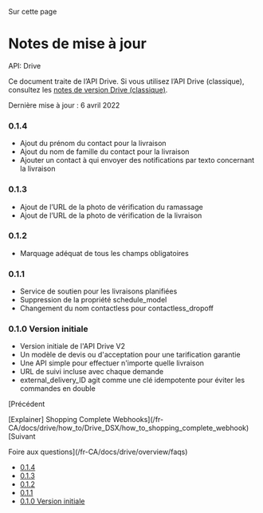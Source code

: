 Sur cette page

# Notes de mise à jour

API: Drive

Ce document traite de l’API Drive. Si vous utilisez l’API Drive (classique), consultez les [notes de version Drive (classique)](/fr-CA/docs/drive_classic/overview/release_notes).

Dernière mise à jour : 6 avril 2022

### 0.1.4[​](#014 "Lien direct vers le titre")

* Ajout du prénom du contact pour la livraison
* Ajout du nom de famille du contact pour la livraison
* Ajouter un contact à qui envoyer des notifications par texto concernant la livraison

### 0.1.3[​](#013 "Lien direct vers le titre")

* Ajout de l’URL de la photo de vérification du ramassage
* Ajout de l’URL de la photo de vérification de la livraison

### 0.1.2[​](#012 "Lien direct vers le titre")

* Marquage adéquat de tous les champs obligatoires

### 0.1.1[​](#011 "Lien direct vers le titre")

* Service de soutien pour les livraisons planifiées
* Suppression de la propriété schedule\_model
* Changement du nom contactless pour contactless\_dropoff

### 0.1.0 Version initiale[​](#010-version-initiale "Lien direct vers le titre")

* Version initiale de l'API Drive V2
* Un modèle de devis ou d'acceptation pour une tarification garantie
* Une API simple pour effectuer n'importe quelle livraison
* URL de suivi incluse avec chaque demande
* external\_delivery\_ID agit comme une clé idempotente pour éviter les commandes en double

[Précédent

[Explainer] Shopping Complete Webhooks](/fr-CA/docs/drive/how_to/Drive_DSX/how_to_shopping_complete_webhook)[Suivant

Foire aux questions](/fr-CA/docs/drive/overview/faqs)

* [0.1.4](#014)
* [0.1.3](#013)
* [0.1.2](#012)
* [0.1.1](#011)
* [0.1.0 Version initiale](#010-version-initiale)
